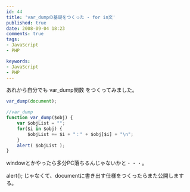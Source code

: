 ```yaml
---
id: 44
title: 'var_dumpの基礎をつくった - for in文'
published: true
date: 2008-09-04 18:23
comments: true
tags:
- JavaScript
- PHP

keywords:
- JavaScript
- PHP
---
```

あれから自分でも var_dump関数 をつくってみました。



```JavaScript
var_dump(document);

//var_dump
function var_dump($obj) {
	var $objList = "";
	for($i in $obj) {
		$objList += $i + "：" + $obj[$i] + "\n";
	}
	alert( $objList );
}
```

windowとかやったら多分PC落ちるんじゃないかと・・・。

alert(); じゃなくて、documentに書き出す仕様をつくったらまた公開しまする。
